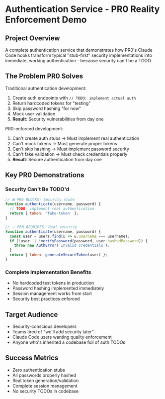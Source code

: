 # Authentication Service - PR0 Reality Enforcement Demo

## Project Overview
A complete authentication service that demonstrates how PR0's Claude Code hooks transform typical "stub-first" security implementations into immediate, working authentication - because security can't be a TODO.

## The Problem PR0 Solves
Traditional authentication development:
1. Create auth endpoints with `// TODO: implement actual auth`
2. Return hardcoded tokens for "testing"
3. Skip password hashing "for now"
4. Mock user validation
5. **Result**: Security vulnerabilities from day one

PR0-enforced development:
1. Can't create auth stubs → Must implement real authentication
2. Can't mock tokens → Must generate proper tokens
3. Can't skip hashing → Must implement password security
4. Can't fake validation → Must check credentials properly
5. **Result**: Secure authentication from day one

## Key PR0 Demonstrations

### Security Can't Be TODO'd
```javascript
// ❌ PR0 BLOCKS: Security stubs
function authenticate(username, password) {
  // TODO: implement real authentication
  return { token: 'fake-token' };
}

// ✅ PR0 REQUIRES: Real security
function authenticate(username, password) {
  const user = users.find(u => u.username === username);
  if (!user || !verifyPassword(password, user.hashedPassword)) {
    throw new AuthError('Invalid credentials');
  }
  return { token: generateSecureToken(user) };
}
```

### Complete Implementation Benefits
- No hardcoded test tokens in production
- Password hashing implemented immediately
- Session management works from start
- Security best practices enforced

## Target Audience
- Security-conscious developers
- Teams tired of "we'll add security later"
- Claude Code users wanting quality enforcement
- Anyone who's inherited a codebase full of auth TODOs

## Success Metrics
- Zero authentication stubs
- All passwords properly hashed
- Real token generation/validation
- Complete session management
- No security TODOs in codebase